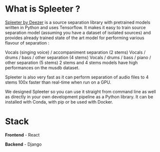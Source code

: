 

# What is Spleeter ?

[Spleeter by Deezer](https://github.com/deezer/spleeter) is a source separation library with pretrained models written in Python and uses Tensorflow.
It makes it easy to train source separation model (assuming you have a dataset of isolated sources)
and provides already trained state of the art model for performing various flavour of separation :

Vocals (singing voice) / accompaniment separation (2 stems)
Vocals / drums / bass / other separation (4 stems)
Vocals / drums / bass / piano / other separation (5 stems)
2 stems and 4 stems models have high performances on the musdb dataset.

Spleeter is also very fast as it can perform separation of audio files to 4 stems 100x faster than real-time when run on a GPU.

We designed Spleeter so you can use it straight from command line as well as directly in your own development pipeline as a Python library. It can be installed with Conda, with pip or be used with Docker.

# Stack

**Frontend** - React

**Backend** - Django
